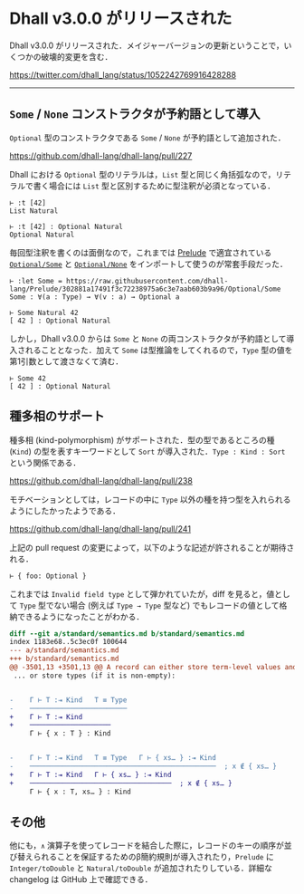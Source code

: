 # Dhall v3.0.0 がリリースされた

Dhall v3.0.0 がリリースされた．メイジャーバージョンの更新ということで，いくつかの破壊的変更を含む．

https://twitter.com/dhall_lang/status/1052242769916428288

---

## `Some` / `None` コンストラクタが予約語として導入

`Optional` 型のコンストラクタである `Some` / `None` が予約語として追加された．

https://github.com/dhall-lang/dhall-lang/pull/227

Dhall における `Optional` 型のリテラルは，`List` 型と同じく角括弧なので，リテラルで書く場合には `List` 型と区別するために型注釈が必須となっている．

```dhall
⊢ :t [42]
List Natural

⊢ :t [42] : Optional Natural
Optional Natural
```

毎回型注釈を書くのは面倒なので，これまでは [Prelude](https://github.com/dhall-lang/prelude) で適宜されている [`Optional/Some`](https://github.com/dhall-lang/Prelude/blob/302881a17491f3c72238975a6c3e7aab603b9a96/Optional/Some) と [`Optional/None`](https://github.com/dhall-lang/Prelude/blob/302881a17491f3c72238975a6c3e7aab603b9a96/Optional/None) をインポートして使うのが常套手段だった．

```dhall
⊢ :let Some = https://raw.githubusercontent.com/dhall-lang/Prelude/302881a17491f3c72238975a6c3e7aab603b9a96/Optional/Some
Some : ∀(a : Type) → ∀(v : a) → Optional a

⊢ Some Natural 42
[ 42 ] : Optional Natural
```

しかし，Dhall v3.0.0 からは `Some` と `None` の両コンストラクタが予約語として導入されることとなった．加えて `Some` は型推論をしてくれるので，`Type` 型の値を第1引数として渡さなくて済む．

```dhall
⊢ Some 42
[ 42 ] : Optional Natural
```

## 種多相のサポート

種多相 (kind-polymorphism) がサポートされた．型の型であるところの種 (`Kind`) の型を表すキーワードとして `Sort` が導入された．`Type : Kind : Sort` という関係である．

https://github.com/dhall-lang/dhall-lang/pull/238

モチベーションとしては，レコードの中に `Type` 以外の種を持つ型を入れられるようにしたかったようである．

https://github.com/dhall-lang/dhall-lang/pull/241

上記の pull request の変更によって，以下のような記述が許されることが期待される．

```dhall
⊢ { foo: Optional }
```

これまでは `Invalid field type` として弾かれていたが，diff を見ると，値として `Type` 型でない場合 (例えば `Type → Type` 型など) でもレコードの値として格納できるようになったことがわかる．

```diff
diff --git a/standard/semantics.md b/standard/semantics.md
index 1183e68..5c3ec0f 100644
--- a/standard/semantics.md
+++ b/standard/semantics.md
@@ -3501,13 +3501,13 @@ A record can either store term-level values and functions:
 ... or store types (if it is non-empty):


-    Γ ⊢ T :⇥ Kind   T ≡ Type
-    ────────────────────────
+    Γ ⊢ T :⇥ Kind
+    ────────────────────
     Γ ⊢ { x : T } : Kind


-    Γ ⊢ T :⇥ Kind   T ≡ Type   Γ ⊢ { xs… } :⇥ Kind
-    ──────────────────────────────────────────────  ; x ∉ { xs… }
+    Γ ⊢ T :⇥ Kind   Γ ⊢ { xs… } :⇥ Kind
+    ───────────────────────────────────  ; x ∉ { xs… }
     Γ ⊢ { x : T, xs… } : Kind
```

## その他

他にも，`∧` 演算子を使ってレコードを結合した際に，レコードのキーの順序が並び替えられることを保証するためのβ簡約規則が導入されたり，`Prelude` に `Integer/toDouble` と `Natural/toDouble` が追加されたりしている．詳細な changelog は GitHub 上で確認できる．

[](https://github.com/dhall-lang/dhall-lang/releases/tag/v3.0.0)
